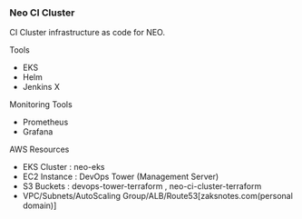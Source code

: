 ### Neo CI Cluster

CI Cluster infrastructure as code for NEO.

Tools
- EKS
- Helm
- Jenkins X

Monitoring Tools
- Prometheus
- Grafana

AWS Resources
- EKS Cluster : neo-eks
- EC2 Instance : DevOps Tower (Management Server)
- S3 Buckets : devops-tower-terraform , neo-ci-cluster-terraform
- VPC/Subnets/AutoScaling Group/ALB/Route53[zaksnotes.com(personal domain)]



